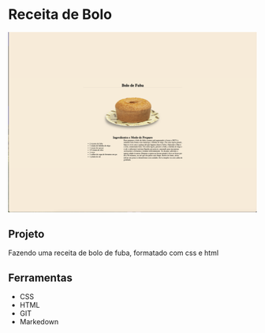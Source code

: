 # Receita de Bolo
![](./preview.png)

## Projeto
Fazendo uma receita de bolo de fuba, formatado com css e html

## Ferramentas
* CSS
* HTML
* GIT
* Markedown
